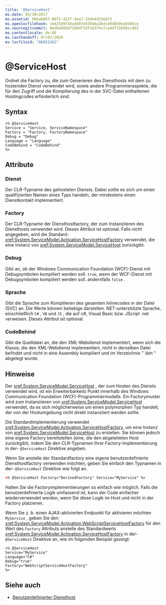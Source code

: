 ```yaml
---
title: '@ServiceHost'
ms.date: 03/30/2017
ms.assetid: 96ba6967-00f2-422f-9aa7-15de4d33ebf3
ms.openlocfilehash: cb425d9f4dadd97e93946a2b4cd9d059ea8504ce
ms.sourcegitcommit: 0edbeb66d71b8df10fcb374cfca4d731b58ccdb2
ms.contentlocale: de-DE
ms.lasthandoff: 07/07/2020
ms.locfileid: "86051362"
---
```

# <a name="servicehost"></a>\@ServiceHost

Ordnet die Factory zu, die zum Generieren des Diensthosts mit dem zu hostenden Dienst verwendet wird, sowie andere Programmieraspekte, die für den Zugriff und die Kompilierung des in der SVC-Datei enthaltenen Hostingcodes erforderlich sind.

## <a name="syntax"></a>Syntax

```aspx-csharp
<% @ServiceHost
Service = "Service, ServiceNamespace"
Factory = "Factory, FactoryNamespace"
Debug = "Debug"
Language = "Language"
CodeBehind = "CodeBehind"
%>
```

## <a name="attributes"></a>Attribute

### <a name="service"></a>Dienst

Der CLR-Typname des gehosteten Diensts. Dabei sollte es sich um einen qualifizierten Namen eines Typs handeln, der mindestens einen Dienstkontakt implementiert.

### <a name="factory"></a>Factory

Der CLR-Typname der Diensthostfactory, der zum Instanziieren des Diensthosts verwendet wird. Dieses Attribut ist optional. Falls nicht angegeben, wird die Standard-<xref:System.ServiceModel.Activation.ServiceHostFactory> verwendet, die eine Instanz von <xref:System.ServiceModel.ServiceHost> zurückgibt.

### <a name="debug"></a>Debug

Gibt an, ob der Windows Communication Foundation (WCF)-Dienst mit Debugsymbolen kompiliert werden soll. `true`, wenn der WCF-Dienst mit Debugsymbolen kompiliert werden soll. andernfalls `false` .

### <a name="language"></a>Sprache

Gibt die Sprache zum Kompilieren des gesamten Inlinecodes in der Datei (SVC) an. Die Werte können beliebige darstellen. NET-unterstützte Sprache, einschließlich `C#` , `VB` und `JS` , die auf c#, Visual Basic bzw. JScript .net verweisen. Dieses Attribut ist optional.

### <a name="codebehind"></a>CodeBehind

Gibt die Quelldatei an, die den XML-Webdienst implementiert, wenn sich die Klasse, die den XML-Webdienst implementiert, nicht in derselben Datei befindet und nicht in eine Assembly kompiliert und im Verzeichnis " *\bin* " abgelegt wurde.

## <a name="remarks"></a>Hinweise

Der <xref:System.ServiceModel.ServiceHost> , der zum Hosten des Diensts verwendet wird, ist ein Erweiterbarkeits Punkt innerhalb des Windows Communication Foundation (WCF)-Programmiermodells. Ein Factorymuster wird zum Instanziieren von <xref:System.ServiceModel.ServiceHost> verwendet, da es sich möglicherweise um einen polymorphen Typ handelt, der von der Hostumgebung nicht direkt instanziiert werden sollte.

Die Standardimplementierung verwendet <xref:System.ServiceModel.Activation.ServiceHostFactory>, um eine Instanz von <xref:System.ServiceModel.ServiceHost> zu erstellen. Sie können jedoch eine eigene Factory bereitstellen (eine, die den abgeleiteten Host zurückgibt), indem Sie den CLR-Typnamen Ihrer Factory-Implementierung in der- `@ServiceHost` Direktive angeben.

Wenn Sie anstelle der Standardfactory eine eigene benutzerdefinierte Diensthostfactory verwenden möchten, geben Sie einfach den Typnamen in der- `@ServiceHost` Direktive wie folgt an.

```xml
<% @ServiceHost Factory="DerivedFactory" Service="MyService" %>
```

Halten Sie die Factoryimplementierungen so einfach wie möglich. Falls die benutzerdefinierte Logik umfassend ist, kann der Code einfacher wiederverwendet werden, wenn Sie diese Logik im Host und nicht in der Factory platzieren.

Wenn Sie z. b. einen AJAX-aktivierten Endpunkt für aktivieren möchten `MyService` , geben Sie den <xref:System.ServiceModel.Activation.WebScriptServiceHostFactory> für den Wert des `Factory` Attributs anstelle des Standardwerts <xref:System.ServiceModel.Activation.ServiceHostFactory> in der- `@ServiceHost` Direktive an, wie im folgenden Beispiel gezeigt:

```aspx-csharp
<% @ServiceHost
Service="MyService"
Language="C#"
Debug="true"
Factory="WebScriptServiceHostFactory"
%>
```

## <a name="see-also"></a>Siehe auch

- [Benutzerdefinierter Diensthost](../../../wcf/samples/custom-service-host.md)
